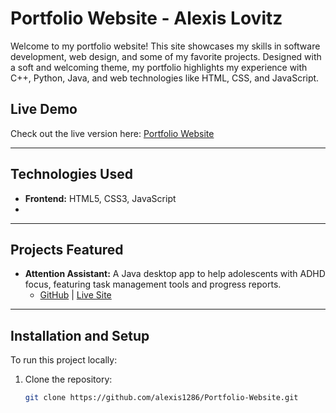 #  Portfolio Website - Alexis Lovitz 

Welcome to my portfolio website! This site showcases my skills in software development, web design, and some of my favorite projects. Designed with a soft and welcoming theme, my portfolio highlights my experience with C++, Python, Java, and web technologies like HTML, CSS, and JavaScript.

## Live Demo
Check out the live version here: [Portfolio Website](https://alexis1286.github.io/Portfolio/)

---

## Technologies Used
- **Frontend:** HTML5, CSS3, JavaScript
- 
---

##  Projects Featured
- **Attention Assistant:** A Java desktop app to help adolescents with ADHD focus, featuring task management tools and progress reports.  
  - [GitHub](https://github.com/alexis1286/AttentionAssistant) | [Live Site](https://www.cs.odu.edu/~cpi/old/411/coppers22/)

---

## Installation and Setup
To run this project locally:
1. Clone the repository:
   ```bash
   git clone https://github.com/alexis1286/Portfolio-Website.git
